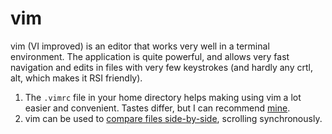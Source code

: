 # vim
vim (VI improved) is an editor that works very well in a terminal
environment.  The application is quite powerful, and allows very fast
navigation and edits in files with very few keystrokes (and hardly any
crtl, alt, which makes it RSI friendly).

  1. The `.vimrc` file in your home directory helps making using vim a
    lot easier and convenient.  Tastes differ, but I can recommend
    [mine](vimrc.md).
  1. vim can be used to [compare files side-by-side](sync_scroll.md),
    scrolling synchronously.
